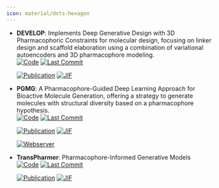 ```yaml
---
icon: material/dots-hexagon
---
```





- **DEVELOP**: Implements Deep Generative Design with 3D Pharmacophoric Constraints for molecular design, focusing on linker design and scaffold elaboration using a combination of variational autoencoders and 3D pharmacophore modeling.  
    [![Code](https://img.shields.io/github/stars/oxpig/DEVELOP?style=for-the-badge&logo=github)](https://github.com/oxpig/DEVELOP) 
    [![Last Commit](https://img.shields.io/github/last-commit/oxpig/DEVELOP?style=for-the-badge&logo=github)](https://github.com/oxpig/DEVELOP) 

    [![Publication](https://img.shields.io/badge/Publication-Citations:59-blue?style=for-the-badge&logo=bookstack)](https://doi.org/10.1039/d1sc02436a) 
    [![JIF](https://img.shields.io/badge/Impact_Factor-7.60-purple?style=for-the-badge&logo=academia)](https://doi.org/10.1039/d1sc02436a)



- **PGMG**: A Pharmacophore-Guided Deep Learning Approach for Bioactive Molecule Generation, offering a strategy to generate molecules with structural diversity based on a pharmacophore hypothesis.  
    [![Code](https://img.shields.io/github/stars/CSUBioGroup/PGMG?style=for-the-badge&logo=github)](https://github.com/CSUBioGroup/PGMG) 
    [![Last Commit](https://img.shields.io/github/last-commit/CSUBioGroup/PGMG?style=for-the-badge&logo=github)](https://github.com/CSUBioGroup/PGMG) 

    [![Publication](https://img.shields.io/badge/Publication-Citations:25-blue?style=for-the-badge&logo=bookstack)](https://doi.org/10.1038%2Fs41467-023-41454-9) 
    [![JIF](https://img.shields.io/badge/Impact_Factor-14.70-purple?style=for-the-badge&logo=academia)](https://doi.org/10.1038%2Fs41467-023-41454-9)

    [![Webserver](https://img.shields.io/badge/Webserver-online-brightgreen?style=for-the-badge&logo=cachet&logoColor=65FF8F)](https://www.csuligroup.com/PGMG/) 


- **TransPharmer**: Pharmacophore-Informed Generative Models  
    [![Code](https://img.shields.io/github/stars/iipharma/transpharmer-repo?style=for-the-badge&logo=github)](https://github.com/iipharma/transpharmer-repo) 
    [![Last Commit](https://img.shields.io/github/last-commit/iipharma/transpharmer-repo?style=for-the-badge&logo=github)](https://github.com/iipharma/transpharmer-repo) 

    [![Publication](https://img.shields.io/badge/Publication-Citations:0-blue?style=for-the-badge&logo=bookstack)](https://doi.org/10.1038/s41467-025-56349-0) 
    [![JIF](https://img.shields.io/badge/Impact_Factor-14.70-purple?style=for-the-badge&logo=academia)](https://doi.org/10.1038/s41467-025-56349-0)



